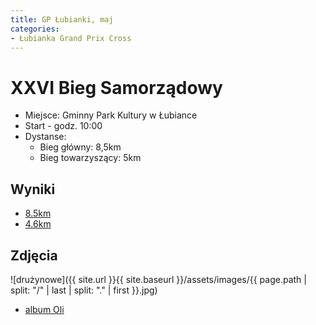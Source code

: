 ```yaml
---
title: GP Łubianki, maj
categories:
- Łubianka Grand Prix Cross
---
```


# XXVI Bieg Samorządowy

* Miejsce: Gminny Park Kultury w Łubiance
* Start - godz. 10:00
* Dystanse:
  * Bieg główny: 8,5km
  * Bieg towarzyszący: 5km

## Wyniki

* [8.5km](http://gpclubianka.pl/wp-content/uploads/2025/05/G-XXVI-Bieg-Samorz%C4%85dowy.pdf)
* [4.6km](http://gpclubianka.pl/wp-content/uploads/2025/05/T-XXVI-BIEG-SAMORZ%C4%84DOWY.pdf)

## Zdjęcia

![drużynowe]({{ site.url }}{{ site.baseurl }}/assets/images/{{ page.path | split: "/" | last | split: "." | first }}.jpg)

* [album Oli](https://www.facebook.com/media/set/?vanity=a.sluniecka.fotografia&set=a.742316548123338)
